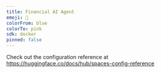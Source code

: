 ```yaml
---
title: Financial AI Agent
emoji: 🐠
colorFrom: blue
colorTo: pink
sdk: docker
pinned: false
---
```


Check out the configuration reference at https://huggingface.co/docs/hub/spaces-config-reference

